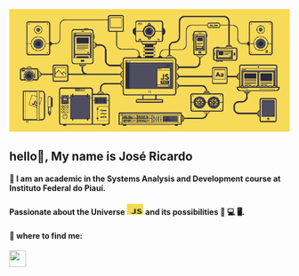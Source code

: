 
<img src="https://github.com/jose-rgb/jose-rgb/blob/main/javascript%20(1).gif" width="1000" />

<h2>hello👋, My name is José Ricardo</h2>

<h4>📖 I am an academic in the Systems Analysis and Development course at Instituto Federal do Piauí.</h4>
<h4>Passionate about the Universe  <img src="https://raw.githubusercontent.com/devicons/devicon/master/icons/javascript/javascript-original.svg" alt="javascript" width="30" height="20"/> and its possibilities 📱 💻 🖥.
</h4>

<h4>🎯 where to find me:</h4>

  
<a href="https://cdn-icons-png.flaticon.com/128/3536/3536505.png" target="blank"><img align="center" src="https://th.bing.com/th/id/R6b6290a683a80e62efcb707fbef5bba7?rik=yRrI%2baQryARu5Q&pid=ImgRaw"  height="30" width="30" /></a>
